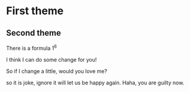 # First theme
## Second theme 
There is a formula 
$1^6$

I think I can do some change for you!


So if I change a little, would you love me?


so it is joke, ignore it will let us be happy again.
Haha, you are guilty now.


